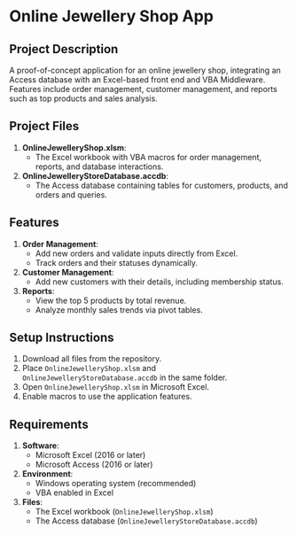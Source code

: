 # Online Jewellery Shop App

## Project Description
A proof-of-concept application for an online jewellery shop, integrating an Access database with an Excel-based front end and VBA Middleware. Features include order management, customer management, and reports such as top products and sales analysis.

## Project Files
1. **OnlineJewelleryShop.xlsm**:
   - The Excel workbook with VBA macros for order management, reports, and database interactions.
2. **OnlineJewelleryStoreDatabase.accdb**:
   - The Access database containing tables for customers, products, and orders and queries.

## Features
1. **Order Management**:
   - Add new orders and validate inputs directly from Excel.
   - Track orders and their statuses dynamically.
2. **Customer Management**:
   - Add new customers with their details, including membership status.
3. **Reports**:
   - View the top 5 products by total revenue.
   - Analyze monthly sales trends via pivot tables.

## Setup Instructions
1. Download all files from the repository.
2. Place `OnlineJewelleryShop.xlsm` and `OnlineJewelleryStoreDatabase.accdb` in the same folder.
3. Open `OnlineJewelleryShop.xlsm` in Microsoft Excel.
4. Enable macros to use the application features.

## Requirements
1. **Software**:
   - Microsoft Excel (2016 or later)
   - Microsoft Access (2016 or later)
2. **Environment**:
   - Windows operating system (recommended)
   - VBA enabled in Excel
3. **Files**:
   - The Excel workbook (`OnlineJewelleryShop.xlsm`)
   - The Access database (`OnlineJewelleryStoreDatabase.accdb`)

